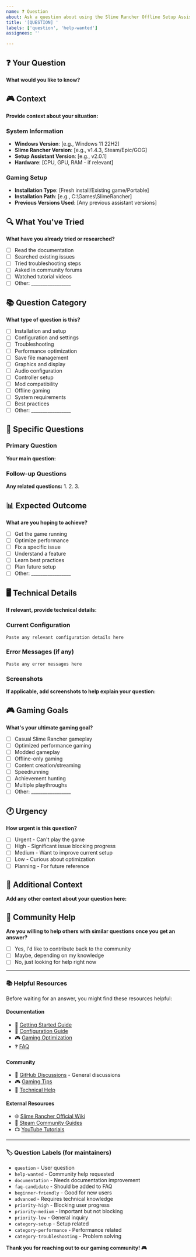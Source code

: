 ```yaml
---
name: ❓ Question
about: Ask a question about using the Slime Rancher Offline Setup Assistant
title: '[QUESTION] '
labels: ['question', 'help-wanted']
assignees: ''

---
```


## ❓ Your Question
**What would you like to know?**


## 🎮 Context
**Provide context about your situation:**

### System Information
- **Windows Version**: [e.g., Windows 11 22H2]
- **Slime Rancher Version**: [e.g., v1.4.3, Steam/Epic/GOG]
- **Setup Assistant Version**: [e.g., v2.0.1]
- **Hardware**: [CPU, GPU, RAM - if relevant]

### Gaming Setup
- **Installation Type**: [Fresh install/Existing game/Portable]
- **Installation Path**: [e.g., C:\Games\SlimeRancher\]
- **Previous Versions Used**: [Any previous assistant versions]

## 🔍 What You've Tried
**What have you already tried or researched?**
- [ ] Read the documentation
- [ ] Searched existing issues
- [ ] Tried troubleshooting steps
- [ ] Asked in community forums
- [ ] Watched tutorial videos
- [ ] Other: _________________

## 📚 Question Category
**What type of question is this?**
- [ ] Installation and setup
- [ ] Configuration and settings
- [ ] Troubleshooting
- [ ] Performance optimization
- [ ] Save file management
- [ ] Graphics and display
- [ ] Audio configuration
- [ ] Controller setup
- [ ] Mod compatibility
- [ ] Offline gaming
- [ ] System requirements
- [ ] Best practices
- [ ] Other: _________________

## 🎯 Specific Questions

### Primary Question
**Your main question:**


### Follow-up Questions
**Any related questions:**
1. 
2. 
3. 

## 📊 Expected Outcome
**What are you hoping to achieve?**
- [ ] Get the game running
- [ ] Optimize performance
- [ ] Fix a specific issue
- [ ] Understand a feature
- [ ] Learn best practices
- [ ] Plan future setup
- [ ] Other: _________________

## 🖥️ Technical Details
**If relevant, provide technical details:**

### Current Configuration
```
Paste any relevant configuration details here
```

### Error Messages (if any)
```
Paste any error messages here
```

### Screenshots
**If applicable, add screenshots to help explain your question:**

## 🎮 Gaming Goals
**What's your ultimate gaming goal?**
- [ ] Casual Slime Rancher gameplay
- [ ] Optimized performance gaming
- [ ] Modded gameplay
- [ ] Offline-only gaming
- [ ] Content creation/streaming
- [ ] Speedrunning
- [ ] Achievement hunting
- [ ] Multiple playthroughs
- [ ] Other: _________________

## 🕐 Urgency
**How urgent is this question?**
- [ ] Urgent - Can't play the game
- [ ] High - Significant issue blocking progress
- [ ] Medium - Want to improve current setup
- [ ] Low - Curious about optimization
- [ ] Planning - For future reference

## 💭 Additional Context
**Add any other context about your question here:**


## 🤝 Community Help
**Are you willing to help others with similar questions once you get an answer?**
- [ ] Yes, I'd like to contribute back to the community
- [ ] Maybe, depending on my knowledge
- [ ] No, just looking for help right now

---

### 📚 Helpful Resources
Before waiting for an answer, you might find these resources helpful:

#### Documentation
- 📖 [Getting Started Guide](../../docs/getting-started.md)
- 🔧 [Configuration Guide](../../docs/configuration.md)
- 🎮 [Gaming Optimization](../../docs/gaming-optimization.md)
- ❓ [FAQ](../../docs/faq.md)

#### Community
- 💬 [GitHub Discussions](../../discussions) - General discussions
- 🎮 [Gaming Tips](../../discussions/categories/gaming-tips)
- 🔧 [Technical Help](../../discussions/categories/technical-help)

#### External Resources
- 🌐 [Slime Rancher Official Wiki](https://slimerancher.fandom.com/)
- 🎯 [Steam Community Guides](https://steamcommunity.com/app/433340/guides/)
- 📺 [YouTube Tutorials](https://www.youtube.com/results?search_query=slime+rancher+setup)

---

### 🏷️ Question Labels (for maintainers)
- `question` - User question
- `help-wanted` - Community help requested
- `documentation` - Needs documentation improvement
- `faq-candidate` - Should be added to FAQ
- `beginner-friendly` - Good for new users
- `advanced` - Requires technical knowledge
- `priority-high` - Blocking user progress
- `priority-medium` - Important but not blocking
- `priority-low` - General inquiry
- `category-setup` - Setup related
- `category-performance` - Performance related
- `category-troubleshooting` - Problem solving

**Thank you for reaching out to our gaming community! 🎮** 